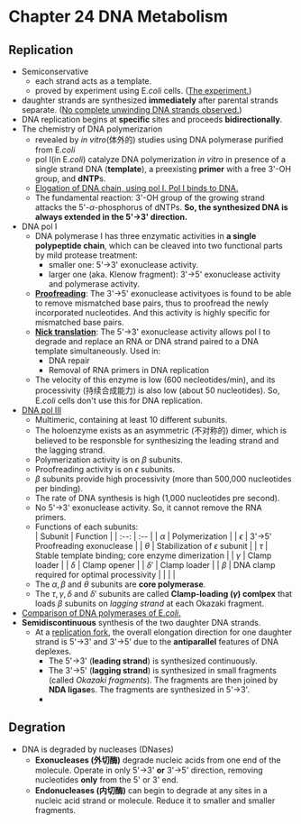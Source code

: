# Chapter 24 DNA Metabolism
## Replication
- Semiconservative
  - each strand acts as a template.
  - proved by experiment using E.*coli* cells. ([The experiment.](images/semi_exp.jpg))
- daughter strands are synthesized **immediately** after parental strands separate. ([No complete unwinding DNA strands observed.](images/replication.jpg))
- DNA replication begins at **specific** sites and proceeds **bidirectionally**.
- The chemistry of DNA polymerizarion
  - revealed by *in vitro*(体外的) studies using DNA polymerase purified from E.*coli*
  - pol I(in E.*coli*) catalyze DNA polymerization *in vitro* in presence of a single strand DNA (**template**), a preexisting **primer** with a free 3'-OH group, and **dNTP**s.
  - [Elogation of DNA chain, using pol I. Pol I binds to DNA.](images/elongation.jpg)
  - The fundamental reaction: 3'-OH group of the growing strand attacks the 5'-$\alpha$-phosphorus of dNTPs. **So, the synthesized DNA is always extended in the 5'->3' direction.**
- DNA pol I
  - DNA polymerase I has three enzymatic activities in **a single polypeptide chain**, which can be cleaved into two functional parts by mild protease treatment:
    - smaller one: 5'->3' exonuclease activity.
    - larger one (aka. Klenow fragment): 3'->5' exonuclease activity and polymerase activity.
  - [**Proofreading**](images/proofread.jpg): The 3'->5' exonuclease activityoes is found to be able to remove mismatched base pairs, thus to proofread the newly incorporated nucleotides. And this activity is highly specific for mismatched base pairs.
  - [**Nick translation**](images/nickTranslation.jpg): The 5'->3' exonuclease activity allows pol I to degrade and replace an RNA or DNA strand paired to a DNA template simultaneously. Used in:
    - DNA repair
    - Removal of RNA primers in DNA replication
  - The velocity of this enzyme is low (600 necleotides/min), and its processivity (持续合成能力) is also low (about 50 nucleotides). So, E.*coli* cells don't use this for DNA replication.
- [DNA pol III](images/polIII.jpg)
  - Multimeric, containing at least 10 different subunits.
  - The holoenzyme exists as an asymmetric (不对称的) dimer, which is believed to be responsble for synthesizing the leading strand and the lagging strand.
  - Polymerization activity is on $\beta$ subunits.
  - Proofreading activity is on $\epsilon$ subunits.
  - $\beta$ subunits provide high processivity (more than 500,000 nucleotides per binding).
  - The rate of DNA synthesis is high (1,000 nucleotides pre second).
  - No 5'->3' exonuclease activity. So, it cannot remove the RNA primers.
  - Functions of each subunits: <br />
    | Subunit | Function |
    | :--: | :-- |
    | $\alpha$ | Polymerization |
    | $\epsilon$ | 3'->5' Proofreading exonuclease |
    | $\theta$ | Stabilization of $\epsilon$ subunit |
    | $\tau$ | Stable template binding; core enzyme dimerization |
    | $\gamma$ | Clamp loader |
    | $\delta$ | Clamp opener |
    | $\delta '$ | Clamp loader |
    | $\beta$ | DNA clamp required for optimal processivity |
    | | |
  - The $\alpha, \beta$ and $\theta$ subunits are **core polymerase**.
  - The $\tau, \gamma, \delta$ and $\delta '$ subunits are called **Clamp-loading ($\gamma$) comlpex** that loads $\beta$ subunits on *lagging strand* at each Okazaki fragment.
- [Comparison of DNA polymerases of E.*coli*.](images/comparison&#32;of&#32;pols.jpg)
- **Semidiscontinuous** synthesis of the two daughter DNA strands.
  - At a [replication fork](images/replicationFork.jpg), the overall elongation direction for one daughter strand is 5'->3' and 3'->5' due to the **antiparallel** features of DNA deplexes.
    - The 5'->3' (**leading strand**) is synthesized continuously.
    - The 3'->5' (**lagging strand**) is synthesized in small fragments (called *Okazaki fragments*). The fragments are then joined by **NDA ligase**s. The fragments are synthesized in 5'->3'.
    - 

## Degration
- DNA is degraded by nucleases (DNases)
  - **Exonucleases (外切酶)** degrade nucleic acids from one end of the molecule. Operate in only 5'->3' **or** 3'->5' direction, removing nucleotides **only** from the 5' or 3' end.
  - **Endonucleases (内切酶)** can begin to degrade at any sites in a nucleic acid strand or molecule. Reduce it to smaller and smaller fragments.